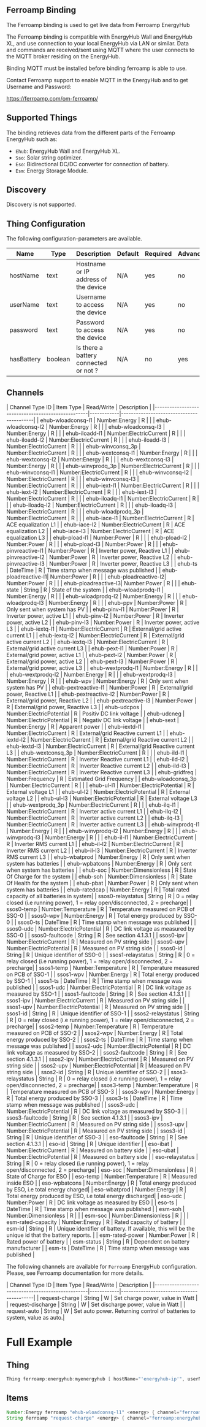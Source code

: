## Ferroamp Binding

The Ferroamp binding is used to get live data from Ferroamp EnergyHub

The Ferroamp binding is compatible with EnergyHub Wall and EnergyHub XL, and use connection to your local EnergyHub via LAN or similar.
Data and commands are received/sent using MQTT where the user connects to the MQTT broker residing on the EnergyHub.

Binding MQTT must be installed before binding ferroamp is able to use.

Contact Ferroamp support to enable MQTT in the EnergyHub and to get Username and Password:

https://ferroamp.com/om-ferroamp/

## Supported Things

The binding retrieves data from the different parts of the Ferroamp EnergyHub such as:

- `Ehub`: EnergyHub Wall and EnergyHub XL.
- `Sso`: Solar string optimizer.
- `Eso`: Bidirectional DC/DC converter for connection of battery.
- `Esm`: Energy Storage Module.

## Discovery

Discovery is not supported.

## Thing Configuration

The following configuration-parameters are available.

| Name            | Type    | Description                           | Default | Required | Advanced |
|-----------------|---------|---------------------------------------|---------|----------|----------|
| hostName        | text    | Hostname or IP address of the device  | N/A     | yes      | no       |
| userName        | text    | Username to access the device         | N/A     | yes      | no       |
| password        | text    | Password to access the device         | N/A     | yes      | no       |
| hasBattery      | boolean | Is there a battery connected or not ? | N/A     | no       | yes      |

## Channels

| Channel Type ID      | Item Type                  | Read/Write | Description                              |
|---------------------------------------------------|------------|------------------------------------------|
| ehub-wloadconsq-l1   | Number:Energy              | R          |                                          |
| ehub-wloadconsq-l2   | Number:Energy              | R          |                                          |
| ehub-wloadconsq-l3   | Number:Energy              | R          |                                          |
| ehub-iloadd-l1       | Number:ElectricCurrent     | R          |                                          |
| ehub-iloadd-l2       | Number:ElectricCurrent     | R          |                                          |
| ehub-iloadd-l3       | Number:ElectricCurrent     | R          |                                          |
| ehub-winvconsq_3p    | Number:ElectricCurrent     | R          |                                          |
| ehub-wextconsq-l1    | Number:Energy              | R          |                                          |
| ehub-wextconsq-l2    | Number:Energy              | R          |                                          |
| ehub-wextconsq-l3    | Number:Energy              | R          |                                          |
| ehub-winvprodq_3p    | Number:ElectricCurrent     | R          |                                          |
| ehub-winvconsq-l1    | Number:ElectricCurrent     | R          |                                          |
| ehub-winvconsq-l2    | Number:ElectricCurrent     | R          |                                          |
| ehub-winvconsq-l3    | Number:ElectricCurrent     | R          |                                          |
| ehub-iext-l1         | Number:ElectricCurrent     | R          |                                          |
| ehub-iext-l2         | Number:ElectricCurrent     | R          |                                          |
| ehub-iext-l3         | Number:ElectricCurrent     | R          |                                          |
| ehub-iloadq-l1       | Number:ElectricCurrent     | R          |                                          |
| ehub-iloadq-l2       | Number:ElectricCurrent     | R          |                                          |
| ehub-iloadq-l3       | Number:ElectricCurrent     | R          |                                          |
| ehub-wloadprodq_3p   | Number:ElectricCurrent     | R          |                                          |
| ehub-iace-l1         | Number:ElectricCurrent     | R          | ACE equalization L1                      |
| ehub-iace-l2         | Number:ElectricCurrent     | R          | ACE equalization L2                      |
| ehub-iace-l3         | Number:ElectricCurrent     | R          | ACE equalization L3                      |
| ehub-pload-l1        | Number:Power               | R          |                                          |
| ehub-pload-l2        | Number:Power               | R          |                                          |
| ehub-pload-l3        | Number:Power               | R          |                                          |
| ehub-pinvreactive-l1 | Number:Power               | R          | Inverter power, Reactive L1              |
| ehub-pinvreactive-l2 | Number:Power               | R          | Inverter power, Reactive L2              |
| ehub-pinvreactive-l3 | Number:Power               | R          | Inverter power, Reactive L3              |
| ehub-ts              | DateTime                   | R          | Time stamp when message was published    |
| ehub-ploadreactive-l1| Number:Power               | R          |                                          |
| ehub-ploadreactive-l2| Number:Power               | R          |                                          |
| ehub-ploadreactive-l3| Number:Power               | R          |                                          |
| ehub-state           | String                     | R          | State of the system                      |
| ehub-wloadprodq-l1   | Number:Energy              | R          |                                          |
| ehub-wloadprodq-l2   | Number:Energy              | R          |                                          |
| ehub-wloadprodq-l3   | Number:Energy              | R          |                                          |
| ehub-ppv             | Number:Power               | R          | Only sent when system has PV             |
| ehub-pinv-l1         | Number:Power               | R          | Inverter power, active L1                |
| ehub-pinv-l2         | Number:Power               | R          | Inverter power, active L2                |
| ehub-pinv-l3         | Number:Power               | R          | Inverter power, active L3                |
| ehub-iextq-l1        | Number:ElectricCurrent     | R          | External/grid active current L1          |
| ehub-iextq-l2        | Number:ElectricCurrent     | R          | External/grid active current L2          |
| ehub-iextq-l3        | Number:ElectricCurrent     | R          | External/grid active current L3          |
| ehub-pext-l1         | Number:Power               | R          | External/grid power, active L1           |
| ehub-pext-l2         | Number:Power               | R          | External/grid power, active L2           |
| ehub-pext-l3         | Number:Power               | R          | External/grid power, active L3           |
| ehub-wextprodq-l1    | Number:Energy              | R          |                                          |
| ehub-wextprodq-l2    | Number:Energy              | R          |                                          |
| ehub-wextprodq-l3    | Number:Energy              | R          |                                          |
| ehub-wpv             | Number:Energy              | R          | Only sent when system has PV             |
| ehub-pextreactive-l1 | Number:Power               | R          | External/grid power, Reactive L1         |
| ehub-pextreactive-l2 | Number:Power               | R          | External/grid power, Reactive L2         |
| ehub-pextreactive-l3 | Number:Power               | R          | External/grid power, Reactive L3         |
| ehub-udcpos          | Number:ElectricPotential   | R          | Positiv DC link voltage                  |
| ehub-udcneg          | Number:ElectricPotential   | R          | Negativ DC link voltage                  |
| ehub-sext            | Number:Energy              | R          | Apparent power                           |
| ehub-iextd-l1        | Number:ElectricCurrent     | R          | External/grid Reactive current L1        |
| ehub-iextd-l2        | Number:ElectricCurrent     | R          | External/grid Reactive current L2        |
| ehub-iextd-l3        | Number:ElectricCurrent     | R          | External/grid Reactive current L3        |
| ehub-wextconsq_3p    | Number:ElectricCurrent     | R          |                                          |
| ehub-ild-l1          | Number:ElectricCurrent     | R          | Inverter Reactive current L1             |
| ehub-ild-l2          | Number:ElectricCurrent     | R          | Inverter Reactive current L2             |
| ehub-ild-l3          | Number:ElectricCurrent     | R          | Inverter Reactive current L3             |
| ehub-gridfreq        | Number:Frequency           | R          | Estimated Grid Frequency                 |
| ehub-wloadconsq_3p   | Number:ElectricCurrent     | R          |                                          |
| ehub-ul-l1           | Number:ElectricPotential   | R          | External voltage L1                      |
| ehub-ul-l2           | Number:ElectricPotential   | R          | External voltage L2                      |
| ehub-ul-l3           | Number:ElectricPotential   | R          | External voltage L3                      |
| ehub-wextprodq_3p    | Number:ElectricCurrent     | R          |                                          |
| ehub-ilq-l1          | Number:ElectricCurrent     | R          | Inverter active current L1               |
| ehub-ilq-l2          | Number:ElectricCurrent     | R          | Inverter active current L2               |
| ehub-ilq-l3          | Number:ElectricCurrent     | R          | Inverter active current L3               |
| ehub-winvprodq-l1    | Number:Energy              | R          |                                          |
| ehub-winvprodq-l2    | Number:Energy              | R          |                                          |
| ehub-winvprodq-l3    | Number:Energy              | R          |                                          |
| ehub-il-l1           | Number:ElectricCurrent     | R          | Inverter RMS current L1                  |
| ehub-il-l2           | Number:ElectricCurrent     | R          | Inverter RMS current L2                  |
| ehub-il-l3           | Number:ElectricCurrent     | R          | Inverter RMS current L3                  |
| ehub-wbatprod        | Number:Energy              | R          | Only sent when system has batteries      |
| ehub-wpbatcons       | Number:Energy              | R          | Only sent when system has batteries      |
| ehub-soc             | Number:Dimensionless       | R          | State Of Charge for the system           |
| ehub-soh             | Number:Dimensionless       | R          | State Of Health for the system           |
| ehub-pbat            | Number:Power               | R          | Only sent when system has batteries      |
| ehub-ratedcap        | Number:Energy              | R          | Total rated capacity of all batteries in system|
| ssos0-relaystatus    | String                     | R          | 0 = relay closed (i.e running power), 1 = relay open/disconnected, 2 = precharge|
| ssos0-temp           | Number:Temperature         | R          | Temperature measured on PCB of SSO-0     |
| ssos0-wpv            | Number:Energy              | R          | Total energy produced by SSO-0           |
| ssos0-ts             | DateTime                   | R          | Time stamp when message was published    |
| ssos0-udc            | Number:ElectricPotential   | R          | DC link voltage as measured by SSO-0     |
| ssos0-faultcode      | String                     | R          | See section 4.1.3.1                      |
| ssos0-ipv            | Number:ElectricCurrent     | R          | Measured on PV string side               |
| ssos0-upv            | Number:ElectricPotential   | R          | Measured on PV string side               |
| ssos0-id             | String                     | R          | Unique identifier of SSO-0               |
| ssos1-relaystatus    | String                     | R          | 0 = relay closed (i.e running power), 1 = relay open/disconnected, 2 = precharge|
| ssos1-temp           | Number:Temperature         | R          | Temperature measured on PCB of SSO-1     |
| ssos1-wpv            | Number:Energy              | R          | Total energy produced by SSO-1           |
| ssos1-ts             | DateTime                   | R          | Time stamp when message was published    |
| ssos1-udc            | Number:ElectricPotential   | R          | DC link voltage as measured by SSO-1     |
| ssos1-faultcode      | String                     | R          | See section 4.1.3.1                      |
| ssos1-ipv            | Number:ElectricCurrent     | R          | Measured on PV string side               |
| ssos1-upv            | Number:ElectricPotential   | R          | Measured on PV string side               |
| ssos1-id             | String                     | R          | Unique identifier of SSO-1               |
| ssos2-relaystatus    | String                     | R          | 0 = relay closed (i.e running power), 1 = relay open/disconnected, 2 = precharge|
| ssos2-temp           | Number:Temperature         | R          | Temperature measured on PCB of SSO-2     |
| ssos2-wpv            | Number:Energy              | R          | Total energy produced by SSO-2           |
| ssos2-ts             | DateTime                   | R          | Time stamp when message was published    |
| ssos2-udc            | Number:ElectricPotential   | R          | DC link voltage as measured by SSO-2     |
| ssos2-faultcode      | String                     | R          | See section 4.1.3.1                      |
| ssos2-ipv            | Number:ElectricCurrent     | R          | Measured on PV string side               |
| ssos2-upv            | Number:ElectricPotential   | R          | Measured on PV string side               |
| ssos2-id             | String                     | R          | Unique identifier of SSO-2               |
| ssos3-relaystatus    | String                     | R          | 0 = relay closed (i.e running power), 1 = relay open/disconnected, 2 = precharge|
| ssos3-temp           | Number:Temperature         | R          | Temperature measured on PCB of SSO-3     |
| ssos3-wpv            | Number:Energy              | R          | Total energy produced by SSO-3           |
| ssos3-ts             | DateTime                   | R          | Time stamp when message was published    |
| ssos3-udc            | Number:ElectricPotential   | R          | DC link voltage as measured by SSO-3     |
| ssos3-faultcode      | String                     | R          | See section 4.1.3.1                      |
| ssos3-ipv            | Number:ElectricCurrent     | R          | Measured on PV string side               |
| ssos3-upv            | Number:ElectricPotential   | R          | Measured on PV string side               |
| ssos3-id             | String                     | R          | Unique identifier of SSO-3               |
| eso-faultcode        | String                     | R          | See section 4.1.3.1                      |
| eso-id               | String                     | R          | Unique identifier                        |
| eso-ibat             | Number:ElectricCurrent     | R          | Measured on battery side                 |
| eso-ubat             | Number:ElectricPotential   | R          | Measured on battery side                 |
| eso-relaystatus      | String                     | R          | 0 = relay closed (i.e running power), 1 = relay open/disconnected, 2 = precharge|
| eso-soc              | Number:Dimensionless       | R          | State of Charge for ESO                  |
| eso-temp             | Number:Temperature         | R          | Measured inside ESO                      |
| eso-wpbatcons        | Number:Energy              | R          | Total energy produced by ESO, i.e total energy charged|
| eso-wbatprod         | Number:Energy              | R          | Total energy produced by ESO, i.e total energy discharged|
| eso-udc              | Number:Power               | R          | DC link voltage as measured by ESO       |
| eso-ts               | DateTime                   | R          | Time stamp when message was published    |
| esm-soh              | Number:Dimensionless       | R          |                                          |
| esm-soc              | Number:Dimensionless       | R          |                                          |
| esm-rated-capacity   | Number:Energy              | R          | Rated capacity of battery                |
| esm-id               | String                     | R          | Unique identifier of battery. If available, this will be the unique id that the battery reports. |
| esm-rated-power      | Number:Power               | R          | Rated power of battery                   |
| esm-status           | String                     | R          | Dependent on battery manufacturer        |
| esm-ts               | DateTime                   | R          | Time stamp when message was published    |

The following channels are available for `Ferroamp` EnergyHub configuration. Please, see Ferroamp documentation for more details.

| Channel Type ID      | Item Type                  | Read/Write | Description                              |
|---------------------------------------------------|------------|------------------------------------------|
| request-charge       | String                     | W          | Set charge power, value in Watt          |
| request-discharge    | String                     | W          | Set discharge power, value in Watt       |
| request-auto         | String                     | W          | Set auto power. Returning control of batteries to system, value as auto.|

# Full Example

## Thing

```java
Thing ferroamp:energyhub:myenergyhub [ hostName="'energyhub-ip'", userName="'myUserName'", password="'myPassword'", hasBattery=false ]
```

## Items

```java
Number:Energy ferroamp "ehub-wloadconsq-l1" <energy> { channel="ferroamp:energyhub:myenergyhub:ehub-wloadconsq-l1" }
String ferroamp "request-charge" <energy> { channel="ferroamp:energyhub:myenergyhub:request-charge" }
```